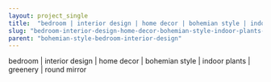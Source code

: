 ```yaml
---
layout: project_single
title:  "bedroom | interior design | home decor | bohemian style | indoor plants | greenery | round mirror"
slug: "bedroom-interior-design-home-decor-bohemian-style-indoor-plants-greenery-round-mirror"
parent: "bohemian-style-bedroom-interior-design"
---
```

bedroom | interior design | home decor | bohemian style | indoor plants | greenery | round mirror